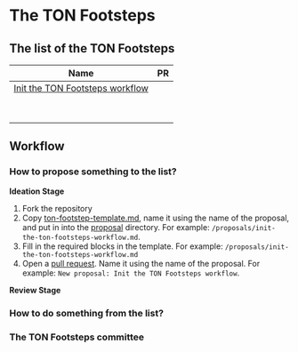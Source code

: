 # The TON Footsteps

## The list of the TON Footsteps
| Name                                                                            | PR  |
|---------------------------------------------------------------------------------|-----|
| [Init the TON Footsteps workflow](proposals/init-the-ton-footsteps-workflow.md) |     |
|                                                                                 |     |
|                                                                                 |     |
|                                                                                 |     |
|                                                                                 |     |
|                                                                                 |     |
|                                                                                 |     |
|                                                                                 |     |
|                                                                                 |     |

## Workflow

### How to propose something to the list?
**Ideation Stage**
1. Fork the repository
2. Copy [ton-footstep-template.md](ton-footstep-template.md), name it using the name of the proposal, and put in into the [proposal](proposals) directory. For example: `/proposals/init-the-ton-footsteps-workflow.md`.
3. Fill in the required blocks in the template. For example: `/proposals/init-the-ton-footsteps-workflow.md` 
4. Open a [pull request](https://github.com/tsivarev/ton-footsteps/compare). Name it using the name of the proposal. For example: `New proposal: Init the TON Footsteps workflow`.

**Review Stage**


### How to do something from the list?


### The TON Footsteps committee
